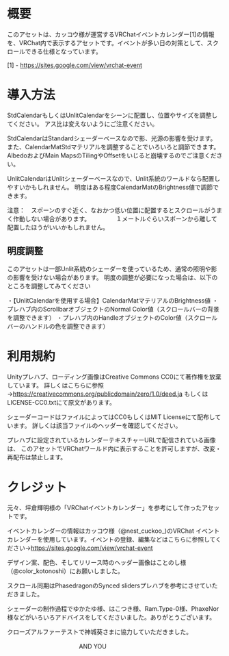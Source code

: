 # 概要
このアセットは、カッコウ様が運営するVRChatイベントカレンダー[1]の情報を、VRChat内で表示するアセットです。イベントが多い日の対策として、スクロールできる仕様となっています。

[1] - https://sites.google.com/view/vrchat-event

# 導入方法
StdCalendarもしくはUnlitCalendarをシーンに配置し、位置やサイズを調整してください。
アス比は変えないようにご注意ください。

StdCalendarはStandardシェーダーベースなので影、光源の影響を受けます。
また、CalendarMatStdマテリアルを調整することでいろいろと調節できます。
AlbedoおよびMain MapsのTilingやOffsetをいじると崩壊するのでご注意ください。

UnlitCalendarはUnlitシェーダーベースなので、Unlit系統のワールドなら配置しやすいかもしれません。
明度はある程度CalendarMatのBrightness値で調節できます。

注意：　スポーンのすぐ近く、なおかつ低い位置に配置するとスクロールがうまく作動しない場合があります。
　　　　１メートルぐらいスポーンから離して配置したほうがいいかもしれません。

## 明度調整
このアセットは一部Unlit系統のシェーダーを使っているため、通常の照明や影の影響を受けない場合があります。
明度の調整が必要になった場合は、以下のところを調整してみてください

・【UnlitCalendarを使用する場合】CalendarMatマテリアルのBrightness値
・プレハブ内のScrollbarオブジェクトのNormal Color値（スクロールバーの背景を調整できます）
・プレハブ内のHandleオブジェクトのColor値（スクロールバーのハンドルの色を調整できます）

# 利用規約
Unityプレハブ、ローディング画像はCreative Commons CC0にて著作権を放棄しています。
詳しくはこちらに参照→https://creativecommons.org/publicdomain/zero/1.0/deed.ja
もしくはLICENSE-CC0.txtにて原文があります。

シェーダーコードはファイルによってはCC0もしくはMIT Licenseにて配布しています。
詳しくは該当ファイルのヘッダーを確認してください。

プレハブに設定されているカレンダーテキスチャーURLで配信されている画像は、
このアセットでVRChatワールド内に表示することを許可しますが、改変・再配布は禁止します。

# クレジット
元々、坪倉輝明様の「VRChatイベントカレンダー」を参考にして作ったアセットです。

イベントカレンダーの情報はカッコウ様（@nest_cuckoo_)のVRChat イベントカレンダーを使用しています。イベントの登録、編集などはこちらに参照してください→https://sites.google.com/view/vrchat-event

デザイン案、配色、そしてリリース時のヘッダー画像はことのし様（@color_kotonoshi）にお願いしました。

スクロール同期はPhasedragonのSynced slidersプレハブを参考にさせていただきました。

シェーダーの制作過程でゆかたゆ様、はこつき様、Ram.Type-0様、PhaxeNor様などがいろいろアドバイスをしてくださいました。ありがとうございます。

クローズアルファーテストで神城葵さまに協力していただきました。

　　　　　　　　　　　　AND YOU　　　　　